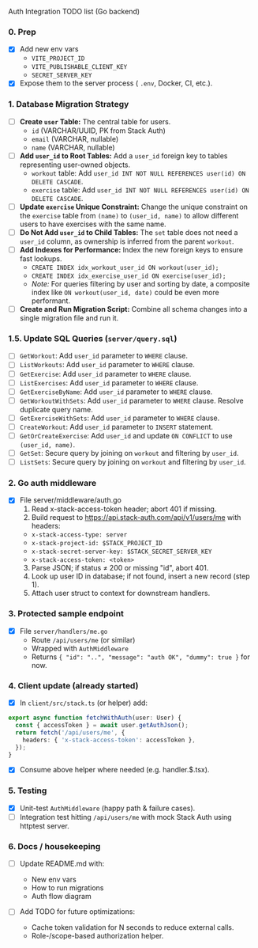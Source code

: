 Auth Integration TODO list (Go backend)

### 0. Prep
- [X] Add new env vars
  - `VITE_PROJECT_ID`
  - `VITE_PUBLISHABLE_CLIENT_KEY`
  - `SECRET_SERVER_KEY`
- [X] Expose them to the server process ( `.env`, Docker, CI, etc.).

### 1. Database Migration Strategy
- [ ] **Create `user` Table:** The central table for users.
  - `id` (VARCHAR/UUID, PK from Stack Auth)
  - `email` (VARCHAR, nullable)
  - `name` (VARCHAR, nullable)
- [ ] **Add `user_id` to Root Tables:** Add a `user_id` foreign key to tables representing user-owned objects.
  - `workout` table: Add `user_id INT NOT NULL REFERENCES user(id) ON DELETE CASCADE`.
  - `exercise` table: Add `user_id INT NOT NULL REFERENCES user(id) ON DELETE CASCADE`.
- [ ] **Update `exercise` Unique Constraint:** Change the unique constraint on the `exercise` table from `(name)` to `(user_id, name)` to allow different users to have exercises with the same name.
- [ ] **Do Not Add `user_id` to Child Tables:** The `set` table does not need a `user_id` column, as ownership is inferred from the parent `workout`.
- [ ] **Add Indexes for Performance:** Index the new foreign keys to ensure fast lookups.
  - `CREATE INDEX idx_workout_user_id ON workout(user_id);`
  - `CREATE INDEX idx_exercise_user_id ON exercise(user_id);`
  - *Note:* For queries filtering by user and sorting by date, a composite index like `ON workout(user_id, date)` could be even more performant.
- [ ] **Create and Run Migration Script:** Combine all schema changes into a single migration file and run it.

### 1.5. Update SQL Queries (`server/query.sql`)
- [ ] `GetWorkout`: Add `user_id` parameter to `WHERE` clause.
- [ ] `ListWorkouts`: Add `user_id` parameter to `WHERE` clause.
- [ ] `GetExercise`: Add `user_id` parameter to `WHERE` clause.
- [ ] `ListExercises`: Add `user_id` parameter to `WHERE` clause.
- [ ] `GetExerciseByName`: Add `user_id` parameter to `WHERE` clause.
- [ ] `GetWorkoutWithSets`: Add `user_id` parameter to `WHERE` clause. Resolve duplicate query name.
- [ ] `GetExerciseWithSets`: Add `user_id` parameter to `WHERE` clause.
- [ ] `CreateWorkout`: Add `user_id` parameter to `INSERT` statement.
- [ ] `GetOrCreateExercise`: Add `user_id` and update `ON CONFLICT` to use `(user_id, name)`.
- [ ] `GetSet`: Secure query by joining on `workout` and filtering by `user_id`.
- [ ] `ListSets`: Secure query by joining on `workout` and filtering by `user_id`.

### 2. Go auth middleware
- [X] File server/middleware/auth.go
  1. Read x-stack-access-token header; abort 401 if missing.
  2. Build request to https://api.stack-auth.com/api/v1/users/me with headers:
    - `x-stack-access-type: server`
    - `x-stack-project-id: $STACK_PROJECT_ID`
    - `x-stack-secret-server-key: $STACK_SECRET_SERVER_KEY`
    - `x-stack-access-token: <token>`
  3. Parse JSON; if status ≠ 200 or missing "id", abort 401.
  4. Look up user ID in database; if not found, insert a new record (step 1).
  5. Attach user struct to context for downstream handlers.

### 3. Protected sample endpoint
- [X] File `server/handlers/me.go`
  - Route `/api/users/me` (or similar)
  - Wrapped with `AuthMiddleware`
  - Returns `{ "id": "..", "message": "auth OK", "dummy": true }` for now.

### 4. Client update (already started)
- [X] In `client/src/stack.ts` (or helper) add:
```ts
export async function fetchWithAuth(user: User) {
  const { accessToken } = await user.getAuthJson();
  return fetch('/api/users/me', {
    headers: { 'x-stack-access-token': accessToken },
  });
}
```
- [X] Consume above helper where needed (e.g. handler.$.tsx).

### 5. Testing
- [X] Unit-test `AuthMiddleware` (happy path & failure cases).
- [ ] Integration test hitting `/api/users/me` with mock Stack Auth using httptest server.

### 6. Docs / housekeeping
- [ ] Update README.md with:
  - New env vars
  - How to run migrations
  - Auth flow diagram

- [ ] Add TODO for future optimizations:
  - Cache token validation for N seconds to reduce external calls.
  - Role-/scope-based authorization helper.